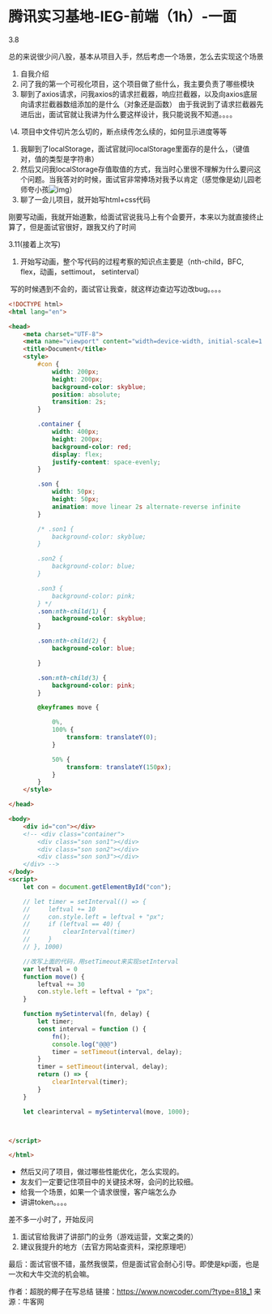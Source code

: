 # 腾讯实习基地-IEG-前端（1h）-一面

3.8

总的来说很少问八股，基本从项目入手，然后考虑一个场景，怎么去实现这个场景

1. 自我介绍
2. 问了我的第一个可视化项目，这个项目做了些什么，我主要负责了哪些模块
3. 聊到了axios请求，问我axios的请求拦截器，响应拦截器，以及向axios底层向请求拦截器数组添加的是什么（对象还是函数） 由于我说到了请求拦截器先进后出，面试官就让我讲为什么要这样设计，我只能说我不知道。。。。

​       \4. 项目中文件切片怎么切的，断点续传怎么续的，如何显示进度等等 

1. 我聊到了localStorage，面试官就问localStorage里面存的是什么，（键值对，值的类型是字符串）
2. 然后又问我localStorage存值取值的方式，我当时心里很不理解为什么要问这个问题。当我答对的时候，面试官非常捧场对我予以肯定（感觉像是幼儿园老师夸小孩![img](D:/%E6%96%87%E4%BB%B6/typora%E5%9B%BE%E7%89%87/A36B51811C2F08F8B587B123A106E546.png)）
3. 聊了一会儿项目，就开始写html+css代码 

​       刚要写动画，我就开始道歉，给面试官说我马上有个会要开，本来以为就直接终止算了，但是面试官很好，跟我又约了时间

3.11(接着上次写)

1. 开始写动画，整个写代码的过程考察的知识点主要是（nth-child，BFC, flex，动画，settimout， setinterval）

​           写的时候遇到不会的，面试官让我查，就这样边查边写边改bug。。。。

```html
<!DOCTYPE html>
<html lang="en">

<head>
    <meta charset="UTF-8">
    <meta name="viewport" content="width=device-width, initial-scale=1.0">
    <title>Document</title>
    <style>
        #con {
            width: 200px;
            height: 200px;
            background-color: skyblue;
            position: absolute;
            transition: 2s;
        }

        .container {
            width: 400px;
            height: 200px;
            background-color: red;
            display: flex;
            justify-content: space-evenly;
        }

        .son {
            width: 50px;
            height: 50px;
            animation: move linear 2s alternate-reverse infinite
        }

        /* .son1 {
            background-color: skyblue;
        }

        .son2 {
            background-color: blue;
        }

        .son3 {
            background-color: pink;
        } */
        .son:nth-child(1) {
            background-color: skyblue;
        }

        .son:nth-child(2) {
            background-color: blue;

        }

        .son:nth-child(3) {
            background-color: pink;
        }

        @keyframes move {

            0%,
            100% {
                transform: translateY(0);
            }

            50% {
                transform: translateY(150px);
            }
        }
    </style>

</head>

<body>
    <div id="con"></div>
    <!-- <div class="container">
        <div class="son son1"></div>
        <div class="son son2"></div>
        <div class="son son3"></div>
    </div> -->
</body>
<script>
    let con = document.getElementById("con");

    // let timer = setInterval(() => {
    //     leftval += 10
    //     con.style.left = leftval + "px";
    //     if (leftval == 40) {
    //         clearInterval(timer)
    //     }
    // }, 1000)

    //改写上面的代码，用setTimeout来实现setInterval
    var leftval = 0
    function move() {
        leftval += 30
        con.style.left = leftval + "px";
    }

    function mySetinterval(fn, delay) {
        let timer;
        const interval = function () {
            fn();
            console.log("@@@")
            timer = setTimeout(interval, delay);
        }
        timer = setTimeout(interval, delay);
        return () => {
            clearInterval(timer);
        }
    }

    let clearinterval = mySetinterval(move, 1000);



</script>

</html>
```

- 然后又问了项目，做过哪些性能优化，怎么实现的。
- 友友们一定要记住项目中的关键技术呀，会问的比较细。
- 给我一个场景，如果一个请求很慢，客户端怎么办
- 讲讲token。。。。

差不多一小时了，开始反问

1. 面试官给我讲了讲部门的业务（游戏运营，文案之类的）
2. 建议我提升的地方（去官方网站查资料，深挖原理吧）

最后：面试官很不错，虽然我很菜，但是面试官会耐心引导。即使是kpi面，也是一次和大牛交流的机会嘛。



作者：超脱的椰子在写总结
链接：https://www.nowcoder.com/?type=818_1
来源：牛客网
